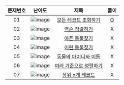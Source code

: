 |문제번호|난이도|제목|풀이|
|:---:|:---:|:---:|:---:|
|01|![image](https://user-images.githubusercontent.com/68424403/176992717-e1a57e02-8e8e-4f82-9ec8-27fff35dc4f7.png)|[모든 레코드 조회하기](https://programmers.co.kr/learn/courses/30/lessons/59034)|[O](https://github.com/kimdaeyeobbb/Computer-Science/blob/main/Database/Coding%20Test/Programmers/SELECT/inquire%20all%20the%20records.sql)|
|02|![image](https://user-images.githubusercontent.com/68424403/176992717-e1a57e02-8e8e-4f82-9ec8-27fff35dc4f7.png)|[역순 정렬하기](https://programmers.co.kr/learn/courses/30/lessons/59035)|X|
|03|![image](https://user-images.githubusercontent.com/68424403/176992717-e1a57e02-8e8e-4f82-9ec8-27fff35dc4f7.png)|[아픈 동물찾기](https://programmers.co.kr/learn/courses/30/lessons/59036)|X|
|04|![image](https://user-images.githubusercontent.com/68424403/176992717-e1a57e02-8e8e-4f82-9ec8-27fff35dc4f7.png)|[어린 동물찾기](https://programmers.co.kr/learn/courses/30/lessons/59037)|X|
|05|![image](https://user-images.githubusercontent.com/68424403/176992717-e1a57e02-8e8e-4f82-9ec8-27fff35dc4f7.png)|[동물의 아이디와 이름](https://programmers.co.kr/learn/courses/30/lessons/59403)|X|
|06|![image](https://user-images.githubusercontent.com/68424403/176992717-e1a57e02-8e8e-4f82-9ec8-27fff35dc4f7.png)|[여러 기준으로 정렬하기](https://programmers.co.kr/learn/courses/30/lessons/59404)|X|
|07|![image](https://user-images.githubusercontent.com/68424403/176992717-e1a57e02-8e8e-4f82-9ec8-27fff35dc4f7.png)|[상위 n개 레코드](https://programmers.co.kr/learn/courses/30/lessons/59405)|X|
